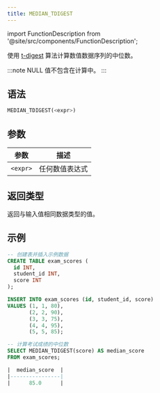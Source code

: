 ```yaml
---
title: MEDIAN_TDIGEST
---
```

import FunctionDescription from '@site/src/components/FunctionDescription';

<FunctionDescription description="引入或更新: v1.2.41"/>

使用 [t-digest](https://github.com/tdunning/t-digest/blob/master/docs/t-digest-paper/histo.pdf) 算法计算数值数据序列的中位数。

:::note
NULL 值不包含在计算中。
:::

## 语法

```sql
MEDIAN_TDIGEST(<expr>)
```

## 参数

| 参数       | 描述               |
|-----------|--------------------|                                                                                                                 
| `<expr>`  | 任何数值表达式     |                                                                                                     

## 返回类型

返回与输入值相同数据类型的值。

## 示例

```sql
-- 创建表并插入示例数据
CREATE TABLE exam_scores (
  id INT,
  student_id INT,
  score INT
);

INSERT INTO exam_scores (id, student_id, score)
VALUES (1, 1, 80),
       (2, 2, 90),
       (3, 3, 75),
       (4, 4, 95),
       (5, 5, 85);

-- 计算考试成绩的中位数
SELECT MEDIAN_TDIGEST(score) AS median_score
FROM exam_scores;

|  median_score  |
|----------------|
|      85.0      |
```